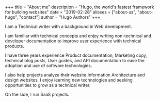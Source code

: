 +++
title = "About me"
description = "Hugo, the world's fastest framework for building websites"
date = "2019-02-28"
aliases = ["about-us", "about-hugo", "contact"]
author = "Hugo Authors"
+++

I am a Technical writer with a background in Web development.

I am familiar with technical concepts and enjoy writing non-technical and developer documentation to improve user experience with technical products.

I have three years experience Product documentation, Marketing copy, technical blog posts, User guides, and API documentation to ease the adoption and use of software technologies.

I also help projects analyze their website Information Architecture and design websites. I enjoy learning new technologies and seeking opportunities to grow as a technical writer.

On the side, I run SaaS projects.


